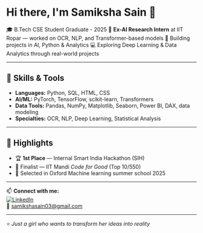 # Hi there, I'm Samiksha Sain 👋

🎓 B.Tech CSE Student Graduate - 2025 
🔬 **Ex-AI Research Intern** at IIT Ropar — worked on OCR, NLP, and Transformer-based models 
🚀 Building projects in AI, Python & Analytics
💻 Exploring Deep Learning & Data Analytics through real-world projects

---

## 🚀 Skills & Tools
- **Languages:** Python, SQL, HTML, CSS
- **AI/ML:** PyTorch, TensorFlow, scikit-learn, Transformers
- **Data Tools:** Pandas, NumPy, Matplotlib, Seaborn, Power BI, DAX, data modeling
- **Specialties:** OCR, NLP, Deep Learning, Statistical Analysis

---

## 📌 Highlights
- 🏆 **1st Place** — Internal Smart India Hackathon (SIH)  
- 🎯 Finalist — IIT Mandi *Code for Good* (Top 10/550)  
- 🚀 Selected in Oxford Machine learning summer school 2025

---

📫 **Connect with me:**  
[![LinkedIn](https://img.shields.io/badge/LinkedIn-blue?logo=linkedin&logoColor=white)](https://linkedin.com/in/samiksha-sain)  
📧 [samikshasain03@gmail.com](mailto:samikshasain03@gmail.com)

---
⭐ _Just a girl who wants to transform her ideas into reality_
